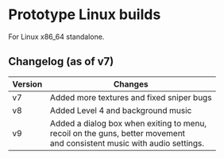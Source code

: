 # Prototype Linux builds

For Linux x86_64 standalone.

## Changelog (as of v7)

Version | Changes
------- | -------
v7 | Added more textures and fixed sniper bugs
v8 | Added Level 4 and background music
v9 | Added a dialog box when exiting to menu,<br>recoil on the guns, better movement<br>and consistent music with audio settings.
